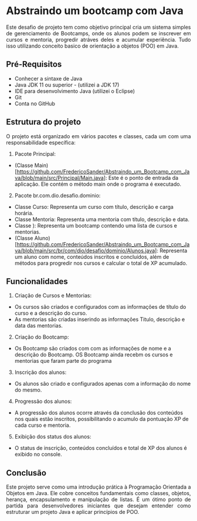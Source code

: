 # Abstraindo um bootcamp com Java
<p align="Justify"> Este desafio de projeto tem como objetivo principal cria um sistema simples de gerenciamento de Bootcamps, onde os alunos podem se inscrever em cursos e mentoria, progredir atráves deles e acumular experiência. Tudo isso utilizando conceito basico de orientação a objetos (POO) em Java.</p>


## Pré-Requisitos

- Conhecer a sintaxe de Java<br>
- Java JDK 11 ou superior - (utilizei a JDK 17)<br>
- IDE para desenvolvimento Java (utilizei o Eclipse)<br>
- Git<br>
- Conta no GitHub<br>

## Estrutura do projeto

<p align="Justify"> O projeto está organizado em vários pacotes e classes, cada um com uma responsabilidade específica:</p>

1. Pacote Principal:

- (Classe Main)[https://github.com/FredericoSander/Abstraindo_um_Bootcamp_com_Java/blob/main/src/Principal/Main.java]: Este é o ponto de entrada da aplicação. Ele contém o método main onde o programa é executado.

2. Pacote br.com.dio.desafio.dominio:

- Classe Curso: Representa um curso com título, descrição e carga horária.
- Classe Mentoria: Representa uma mentoria com título, descrição e data.
- Classe ): Representa um bootcamp contendo uma lista de cursos e mentorias.
- (Classe Aluno)[https://github.com/FredericoSander/Abstraindo_um_Bootcamp_com_Java/blob/main/src/br/com/dio/desafio/dominio/Alunos.java]: Representa um aluno com nome, conteúdos inscritos e concluídos, além de métodos para progredir nos cursos e calcular o total de XP acumulado.

## Funcionalidades

1. Criação de Cursos e Mentorias:

- Os cursos são criados e configurados com as informações de título do curso e a descrição do curso.
- As mentorias são criadas inserindo as informações Titulo, descrição e data das mentorias.

2. Criação do Bootcamp:

- Os Bootcamp são criados com com as informações de nome e a descrição do Bootcamp. OS Bootcamp ainda recebm os cursos e mentorias que faram parte do programa

3. Inscrição dos alunos:

- Os alunos são criado e configurados apenas com a informação do nome do mesmo.

4. Progressão dos alunos:

- A progressão dos alunos ocorre através da conclusão dos conteúdos nos quais estão inscritos, possibilitando o acumulo da pontuação XP de cada curso e mentoria.

5. Exibição dos status dos alunos:

- O status de inscrição, conteúdos concluídos e total de XP dos alunos é exibido no console.


## Conclusão

<p align="Justify"> Este projeto serve como uma introdução prática à Programação Orientada a Objetos em Java. Ele cobre conceitos fundamentais como classes, objetos, herança, encapsulamento e manipulação de listas. É um ótimo ponto de partida para desenvolvedores iniciantes que desejam entender como estruturar um projeto Java e aplicar princípios de POO.
</p>



